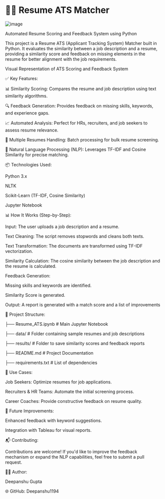 # 📄🎯 Resume ATS Matcher

![image](https://github.com/user-attachments/assets/2bc05662-7ed0-4a94-9212-8eb972bd74c3)


Automated Resume Scoring and Feedback System using Python

This project is a Resume ATS (Applicant Tracking System) Matcher built in Python. It evaluates the similarity between a job description and a resume, providing a similarity score and feedback on missing elements in the resume for better alignment with the job requirements.


Visual Representation of ATS Scoring and Feedback System

✅ Key Features:

📊 Similarity Scoring: Compares the resume and job description using text similarity algorithms.

🔍 Feedback Generation: Provides feedback on missing skills, keywords, and experience gaps.

📈 Automated Analysis: Perfect for HRs, recruiters, and job seekers to assess resume relevance.

📂 Multiple Resumes Handling: Batch processing for bulk resume screening.

🧠 Natural Language Processing (NLP): Leverages TF-IDF and Cosine Similarity for precise matching.

📦 Technologies Used:

Python 3.x

NLTK

Scikit-Learn (TF-IDF, Cosine Similarity)

Jupyter Notebook

📊 How It Works (Step-by-Step):

Input: The user uploads a job description and a resume.

Text Cleaning: The script removes stopwords and cleans both texts.

Text Transformation: The documents are transformed using TF-IDF vectorization.

Similarity Calculation: The cosine similarity between the job description and the resume is calculated.

Feedback Generation:

Missing skills and keywords are identified.

Similarity Score is generated.

Output: A report is generated with a match score and a list of improvements

📂 Project Structure:

├── Resume_ATS.ipynb            # Main Jupyter Notebook

├── data/                       # Folder containing sample resumes and job descriptions

├── results/                    # Folder to save similarity scores and feedback reports

├── README.md                   # Project Documentation

├── requirements.txt            # List of dependencies

🎯 Use Cases:

Job Seekers: Optimize resumes for job applications.

Recruiters & HR Teams: Automate the initial screening process.

Career Coaches: Provide constructive feedback on resume quality.

🎯 Future Improvements:

 Enhanced feedback with keyword suggestions.
 
 Integration with Tableau for visual reports.

 📬 Contributing:
 
Contributions are welcome! If you'd like to improve the feedback mechanism or expand the NLP capabilities, feel free to submit a pull request.

🧑‍💻 Author:

Deepanshu Gupta

🌐 GitHub: Deepanshu1194



